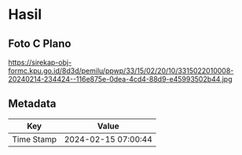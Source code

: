 # Hasil

## Foto C Plano

https://sirekap-obj-formc.kpu.go.id/8d3d/pemilu/ppwp/33/15/02/20/10/3315022010008-20240214-234424--116e875e-0dea-4cd4-88d9-e45993502b44.jpg


## Metadata

| Key        | Value               |
| ---------- | ------------------- |
| Time Stamp | 2024-02-15 07:00:44 |



